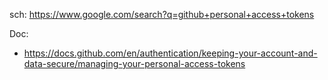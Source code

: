 sch: https://www.google.com/search?q=github+personal+access+tokens

Doc:
- https://docs.github.com/en/authentication/keeping-your-account-and-data-secure/managing-your-personal-access-tokens
